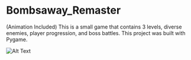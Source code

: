 # Bombsaway_Remaster

(Animation Included) This is a small game that contains 3 levels, diverse enemies, player progression, and boss battles. 
This project was built with Pygame. 

![Alt Text](Animation2.gif)
